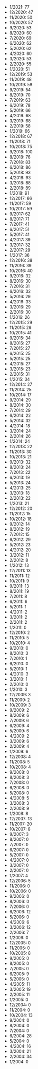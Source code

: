 *  1/2021: 77
*  12/2020: 47
*  11/2020: 50
*  10/2020: 57
*  9/2020: 53
*  8/2020: 60
*  7/2020: 69
*  6/2020: 62
*  5/2020: 62
*  4/2020: 60
*  3/2020: 53
*  2/2020: 55
*  1/2020: 51
*  12/2019: 53
*  11/2019: 48
*  10/2019: 58
*  9/2019: 54
*  8/2019: 70
*  7/2019: 63
*  6/2019: 78
*  5/2019: 66
*  4/2019: 68
*  3/2019: 68
*  2/2019: 58
*  1/2019: 66
*  12/2018: 67
*  11/2018: 71
*  10/2018: 75
*  9/2018: 100
*  8/2018: 76
*  7/2018: 83
*  6/2018: 86
*  5/2018: 93
*  4/2018: 93
*  3/2018: 88
*  2/2018: 89
*  1/2018: 91
*  12/2017: 66
*  11/2017: 59
*  10/2017: 59
*  9/2017: 62
*  8/2017: 71
*  7/2017: 41
*  6/2017: 51
*  5/2017: 41
*  4/2017: 39
*  3/2017: 32
*  2/2017: 29
*  1/2017: 36
*  12/2016: 38
*  11/2016: 39
*  10/2016: 40
*  9/2016: 32
*  8/2016: 30
*  7/2016: 31
*  6/2016: 32
*  5/2016: 29
*  4/2016: 33
*  3/2016: 29
*  2/2016: 30
*  1/2016: 26
*  12/2015: 29
*  11/2015: 26
*  10/2015: 41
*  9/2015: 34
*  8/2015: 27
*  7/2015: 27
*  6/2015: 25
*  5/2015: 25
*  4/2015: 27
*  3/2015: 23
*  2/2015: 31
*  1/2015: 34
*  12/2014: 27
*  11/2014: 25
*  10/2014: 17
*  9/2014: 29
*  8/2014: 30
*  7/2014: 29
*  6/2014: 22
*  5/2014: 32
*  4/2014: 18
*  3/2014: 24
*  2/2014: 26
*  1/2014: 24
*  12/2013: 22
*  11/2013: 30
*  10/2013: 21
*  9/2013: 32
*  8/2013: 24
*  7/2013: 22
*  6/2013: 19
*  5/2013: 24
*  4/2013: 25
*  3/2013: 18
*  2/2013: 22
*  1/2013: 21
*  12/2012: 20
*  11/2012: 15
*  10/2012: 18
*  9/2012: 14
*  8/2012: 19
*  7/2012: 15
*  6/2012: 29
*  5/2012: 23
*  4/2012: 20
*  3/2012: 11
*  2/2012: 8
*  1/2012: 13
*  12/2011: 13
*  11/2011: 12
*  10/2011: 9
*  9/2011: 13
*  8/2011: 19
*  7/2011: 8
*  6/2011: 6
*  5/2011: 1
*  4/2011: 2
*  3/2011: 2
*  2/2011: 2
*  1/2011: 0
*  12/2010: 2
*  11/2010: 5
*  10/2010: 4
*  9/2010: 0
*  8/2010: 3
*  7/2010: 1
*  6/2010: 0
*  5/2010: 1
*  4/2010: 3
*  3/2010: 1
*  2/2010: 0
*  1/2010: 3
*  12/2009: 3
*  11/2009: 2
*  10/2009: 3
*  9/2009: 2
*  8/2009: 6
*  7/2009: 6
*  6/2009: 4
*  5/2009: 6
*  4/2009: 2
*  3/2009: 6
*  2/2009: 4
*  1/2009: 6
*  12/2008: 4
*  11/2008: 5
*  10/2008: 4
*  9/2008: 0
*  8/2008: 3
*  7/2008: 0
*  6/2008: 0
*  5/2008: 0
*  4/2008: 5
*  3/2008: 3
*  2/2008: 9
*  1/2008: 8
*  12/2007: 13
*  11/2007: 20
*  10/2007: 6
*  9/2007: 3
*  8/2007: 0
*  7/2007: 0
*  6/2007: 0
*  5/2007: 0
*  4/2007: 0
*  3/2007: 0
*  2/2007: 0
*  1/2007: 4
*  12/2006: 5
*  11/2006: 0
*  10/2006: 0
*  9/2006: 0
*  8/2006: 0
*  7/2006: 0
*  6/2006: 12
*  5/2006: 0
*  4/2006: 6
*  3/2006: 12
*  2/2006: 7
*  1/2006: 0
*  12/2005: 0
*  11/2005: 0
*  10/2005: 8
*  9/2005: 0
*  8/2005: 0
*  7/2005: 0
*  6/2005: 9
*  5/2005: 0
*  4/2005: 11
*  3/2005: 19
*  2/2005: 11
*  1/2005: 0
*  12/2004: 0
*  11/2004: 0
*  10/2004: 13
*  9/2004: 0
*  8/2004: 0
*  7/2004: 0
*  6/2004: 28
*  5/2004: 0
*  4/2004: 16
*  3/2004: 21
*  2/2004: 34
*  1/2004: 0